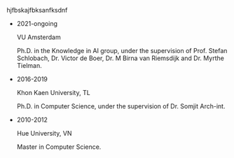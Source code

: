 hjfbskajfbksanfksdnf

- 2021-ongoing
  
  VU Amsterdam

  Ph.D. in the Knowledge in AI group, under the supervision of Prof. Stefan Schlobach, Dr. Victor de Boer, Dr. M Birna van Riemsdijk and Dr. Myrthe Tielman.

- 2016-2019
  
  Khon Kaen University, TL

  Ph.D. in Computer Science, under the supervision of Dr. Somjit Arch-int.

- 2010-2012
 
  Hue University, VN
  
  Master in Computer Science.

